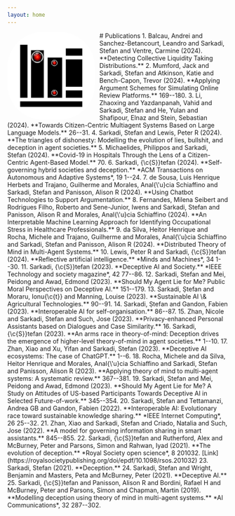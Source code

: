 ```yaml
---
layout: home
---
```

<img src="assets/img/portfolio/publications.png" alt="books" width="200" align="left" style="margin-right:10px; border-radius:80px" />
# Publications
1. Balcau, Andrei and Sanchez-Betancourt, Leandro and Sarkadi, Stefan and Ventre, Carmine (2024). **Detecting Collective Liquidity Taking Distributions.** 
2. Mumford, Jack and Sarkadi, Stefan and Atkinson, Katie and Bench-Capon, Trevor (2024). **Applying Argument Schemes for Simulating Online Review Platforms.** 169--180. 
3. Li, Zhaoxing and Yazdanpanah, Vahid and Sarkadi, Stefan and He, Yulan and Shafipour, Elnaz and Stein, Sebastian (2024). **Towards Citizen-Centric Multiagent Systems Based on Large Language Models.** 26--31. 
4. Sarkadi, Stefan and Lewis, Peter R (2024). **The triangles of dishonesty: Modelling the evolution of lies, bullshit, and deception in agent societies.** 
5. Michaelides, Philippos and Sarkadi, Stefan (2024). **Covid-19 in Hospitals Through the Lens of a Citizen-Centric Agent-Based Model.** 70. 
6. Sarkadi, {\c{S}}tefan (2024). **Self-governing hybrid societies and deception.** *ACM Transactions on Autonomous and Adaptive Systems*, 19 1--24. 
7. de Sousa, Luis Henrique Herbets and Trajano, Guilherme and Morales, Anal{\'u}cia Schiaffino and Sarkadi, Stefan and Panisson, Alison R (2024). **Using Chatbot Technologies to Support Argumentation.** 
8. Fernandes, Milena Seibert and Rodrigues Filho, Roberto and Sene-Junior, Iwens and Sarkadi, Stefan and Panisson, Alison R and Morales, Anal{\'u}cia Schiaffino (2024). **An Interpretable Machine Learning Approach for Identifying Occupational Stress in Healthcare Professionals.** 
9. da Silva, Heitor Henrique and Rocha, Michele and Trajano, Guilherme and Morales, Anal{\'u}cia Schiaffino and Sarkadi, Stefan and Panisson, Alison R (2024). **Distributed Theory of Mind in Multi-Agent Systems.** 
10. Lewis, Peter R and Sarkadi, {\c{S}}tefan (2024). **Reflective artificial intelligence.** *Minds and Machines*, 34 1--30. 
11. Sarkadi, {\c{S}}tefan (2023). **Deceptive AI and Society.** *IEEE Technology and society magazine*, 42 77--86. 
12. Sarkadi, Stefan and Mei, Peidong and Awad, Edmond (2023). **Should My Agent Lie for Me? Public Moral Perspectives on Deceptive AI.** 151--179. 
13. Sarkadi, Ṣtefan and Moraru, Ionu{\c{t}} and Manning, Louise (2023). **Sustainable AI \& Agricultural Technologies.** 90--91. 
14. Sarkadi, Ṣtefan and Gandon, Fabien (2023). **Interoperable AI for self-organisation.** 86--87. 
15. Zhan, Nicole and Sarkadi, Stefan and Such, Jose (2023). **Privacy-enhanced Personal Assistants based on Dialogues and Case Similarity.** 
16. Sarkadi, {\c{S}}tefan (2023). **An arms race in theory-of-mind: Deception drives the emergence of higher-level theory-of-mind in agent societies.** 1--10. 
17. Zhan, Xiao and Xu, Yifan and Sarkadi, Stefan (2023). **Deceptive AI ecosystems: The case of ChatGPT.** 1--6. 
18. Rocha, Michele and da Silva, Heitor Henrique and Morales, Anal{\'u}cia Schiaffino and Sarkadi, Stefan and Panisson, Alison R (2023). **Applying theory of mind to multi-agent systems: A systematic review.** 367--381. 
19. Sarkadi, Stefan and Mei, Peidong and Awad, Edmond (2023). **Should My Agent Lie for Me? A Study on Attitudes of US-based Participants Towards Deceptive AI in Selected Future-of-work.** 345--354. 
20. Sarkadi, Stefan and Tettamanzi, Andrea GB and Gandon, Fabien (2022). **Interoperable AI: Evolutionary race toward sustainable knowledge sharing.** *IEEE Internet Computing*, 26 25--32. 
21. Zhan, Xiao and Sarkadi, Stefan and Criado, Natalia and Such, Jose (2022). **A model for governing information sharing in smart assistants.** 845--855. 
22. Sarkadi, {\c{S}}tefan and Rutherford, Alex and McBurney, Peter and Parsons, Simon and Rahwan, Iyad (2021). **The evolution of deception.** *Royal Society open science*, 8 201032. [Link](https://royalsocietypublishing.org/doi/epdf/10.1098/rsos.201032)
23. Sarkadi, Stefan (2021). **Deception.** 
24. Sarkadi, Stefan and Wright, Benjamin and Masters, Peta and McBurney, Peter (2021). **Deceptive AI.** 
25. Sarkadi, {\c{S}}tefan and Panisson, Alison R and Bordini, Rafael H and McBurney, Peter and Parsons, Simon and Chapman, Martin (2019). **Modelling deception using theory of mind in multi-agent systems.** *AI Communications*, 32 287--302. 
